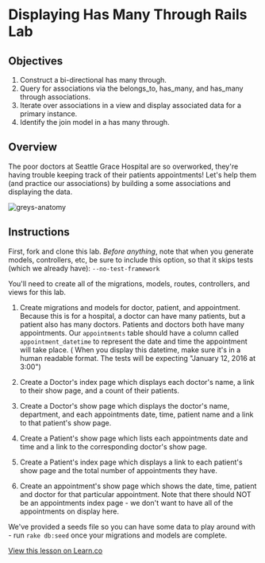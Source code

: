 
# Displaying Has Many Through Rails Lab

## Objectives

1. Construct a bi-directional has many through.
2. Query for associations via the belongs_to, has_many, and has_many through associations.
3. Iterate over associations in a view and display associated data for a primary instance.
4. Identify the join model in a has many through.

## Overview

The poor doctors at Seattle Grace Hospital are so overworked, they're having trouble keeping track of their patients appointments! Let's help them (and practice our associations) by building a some associations and displaying the data.

![greys-anatomy](http://57.media.tumblr.com/cbcd8f29790e720e4cea60f44cb2c6b9/tumblr_mrbut3kX1g1r6kab2o1_500.gif)

## Instructions

First, fork and clone this lab. <em>Before anything</em>, note that when you generate models, controllers, etc, be sure to include this option, so that it skips tests (which we already have): `--no-test-framework`

You'll need to create all of the migrations, models, routes, controllers, and views for this lab.

1. Create migrations and models for doctor, patient, and appointment. Because this is for a hospital, a doctor can have many patients, but a patient also has many doctors. Patients and doctors both have many appointments. Our `appointments` table should have a column called `appointment_datetime` to represent the date and time the appointment will take place. ( When you display this datetime, make sure it's in a human readable format. The tests will be expecting "January 12, 2016 at 3:00")

2. Create a Doctor's index page which displays each doctor's name, a link to their show page, and a count of their patients.

3. Create a Doctor's show page which displays the doctor's name, department, and each appointments date, time, patient name and a link to that patient's show page.

4. Create a Patient's show page which lists each appointments date and time and a link to the corresponding doctor's show page.

5. Create a Patient's index page which displays a link to each patient's show page and the total number of appointments they have.

6. Create an appointment's show page which shows the date, time, patient and doctor for that particular appointment. Note that there should NOT be an appointments index page - we don't want to have all of the appointments on display here.  

We've provided a seeds file so you can have some data to play around with - run `rake db:seed` once your migrations and models are complete.

<a href='https://learn.co/lessons/displaying-has-many-through-rails-lab' data-visibility='hidden'>View this lesson on Learn.co</a>
